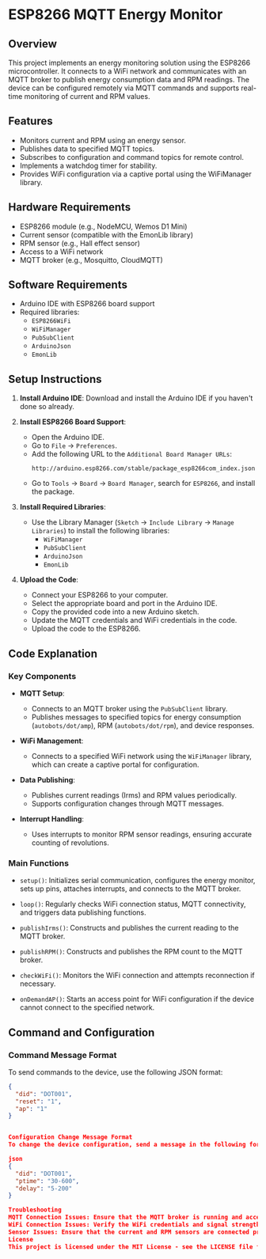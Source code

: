 # ESP8266 MQTT Energy Monitor

## Overview

This project implements an energy monitoring solution using the ESP8266 microcontroller. It connects to a WiFi network and communicates with an MQTT broker to publish energy consumption data and RPM readings. The device can be configured remotely via MQTT commands and supports real-time monitoring of current and RPM values.

## Features

- Monitors current and RPM using an energy sensor.
- Publishes data to specified MQTT topics.
- Subscribes to configuration and command topics for remote control.
- Implements a watchdog timer for stability.
- Provides WiFi configuration via a captive portal using the WiFiManager library.

## Hardware Requirements

- ESP8266 module (e.g., NodeMCU, Wemos D1 Mini)
- Current sensor (compatible with the EmonLib library)
- RPM sensor (e.g., Hall effect sensor)
- Access to a WiFi network
- MQTT broker (e.g., Mosquitto, CloudMQTT)

## Software Requirements

- Arduino IDE with ESP8266 board support
- Required libraries:
  - `ESP8266WiFi`
  - `WiFiManager`
  - `PubSubClient`
  - `ArduinoJson`
  - `EmonLib`

## Setup Instructions

1. **Install Arduino IDE**: Download and install the Arduino IDE if you haven't done so already.

2. **Install ESP8266 Board Support**:
   - Open the Arduino IDE.
   - Go to `File` -> `Preferences`.
   - Add the following URL to the `Additional Board Manager URLs`:
     ```
     http://arduino.esp8266.com/stable/package_esp8266com_index.json
     ```
   - Go to `Tools` -> `Board` -> `Board Manager`, search for `ESP8266`, and install the package.

3. **Install Required Libraries**:
   - Use the Library Manager (`Sketch` -> `Include Library` -> `Manage Libraries`) to install the following libraries:
     - `WiFiManager`
     - `PubSubClient`
     - `ArduinoJson`
     - `EmonLib`

4. **Upload the Code**:
   - Connect your ESP8266 to your computer.
   - Select the appropriate board and port in the Arduino IDE.
   - Copy the provided code into a new Arduino sketch.
   - Update the MQTT credentials and WiFi credentials in the code.
   - Upload the code to the ESP8266.

## Code Explanation

### Key Components

- **MQTT Setup**:
  - Connects to an MQTT broker using the `PubSubClient` library.
  - Publishes messages to specified topics for energy consumption (`autobots/dot/amp`), RPM (`autobots/dot/rpm`), and device responses.

- **WiFi Management**:
  - Connects to a specified WiFi network using the `WiFiManager` library, which can create a captive portal for configuration.

- **Data Publishing**:
  - Publishes current readings (Irms) and RPM values periodically.
  - Supports configuration changes through MQTT messages.

- **Interrupt Handling**:
  - Uses interrupts to monitor RPM sensor readings, ensuring accurate counting of revolutions.

### Main Functions

- `setup()`: Initializes serial communication, configures the energy monitor, sets up pins, attaches interrupts, and connects to the MQTT broker.

- `loop()`: Regularly checks WiFi connection status, MQTT connectivity, and triggers data publishing functions.

- `publishIrms()`: Constructs and publishes the current reading to the MQTT broker.

- `publishRPM()`: Constructs and publishes the RPM count to the MQTT broker.

- `checkWiFi()`: Monitors the WiFi connection and attempts reconnection if necessary.

- `onDemandAP()`: Starts an access point for WiFi configuration if the device cannot connect to the specified network.

## Command and Configuration

### Command Message Format

To send commands to the device, use the following JSON format:

```json
{
  "did": "DOT001",
  "reset": "1",
  "ap": "1"
}


Configuration Change Message Format
To change the device configuration, send a message in the following format:

json
{
  "did": "DOT001",
  "ptime": "30-600",
  "delay": "5-200"
}

Troubleshooting
MQTT Connection Issues: Ensure that the MQTT broker is running and accessible. Check the credentials provided in the code.
WiFi Connection Issues: Verify the WiFi credentials and signal strength. Use the captive portal feature for configuration if needed.
Sensor Issues: Ensure that the current and RPM sensors are connected properly and calibrated.
License
This project is licensed under the MIT License - see the LICENSE file for details.
